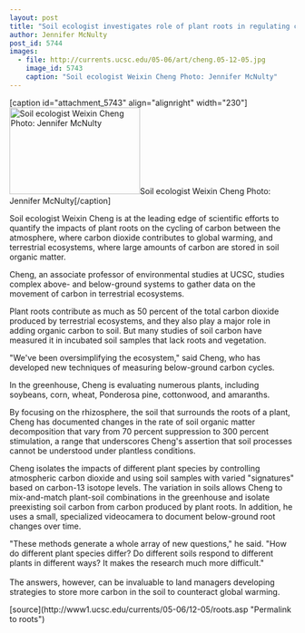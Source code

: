 ```yaml
---
layout: post
title: "Soil ecologist investigates role of plant roots in regulating carbon cycling, reducing global warming"
author: Jennifer McNulty
post_id: 5744
images:
  - file: http://currents.ucsc.edu/05-06/art/cheng.05-12-05.jpg
    image_id: 5743
    caption: "Soil ecologist Weixin Cheng Photo: Jennifer McNulty"
---
```


[caption id="attachment_5743" align="alignright" width="230"]<a href="http://localhost/mysite/wp-content/uploads/2005/12/cheng.05-12-05.jpg"><img class="size-full wp-image-5743" src="http://localhost/mysite/wp-content/uploads/2005/12/cheng.05-12-05.jpg" alt="Soil ecologist Weixin Cheng Photo: Jennifer McNulty" width="230" height="153" /></a>Soil ecologist Weixin Cheng Photo: Jennifer McNulty[/caption]
<a name="content" id="content"></a>
<p>
  Soil ecologist Weixin Cheng is at the leading edge of scientific efforts to quantify the impacts of plant roots on the cycling of carbon between the atmosphere, where carbon dioxide contributes to global warming, and terrestrial ecosystems, where large amounts of carbon are stored in soil organic matter.
</p>
<p>
  Cheng, an associate professor of environmental studies at UCSC, studies complex above- and below-ground systems to gather data on the movement of carbon in terrestrial ecosystems.
</p>
<p>
  Plant roots contribute as much as 50 percent of the total carbon dioxide produced by terrestrial ecosystems, and they also play a major role in adding organic carbon to soil. But many studies of soil carbon have measured it in incubated soil samples that lack roots and vegetation.
</p>
<p>
  "We've been oversimplifying the ecosystem," said Cheng, who has developed new techniques of measuring below-ground carbon cycles.
</p>
<p>
  In the greenhouse, Cheng is evaluating numerous plants, including soybeans, corn, wheat, Ponderosa pine, cottonwood, and amaranths.
</p>
<p>
  By focusing on the rhizosphere, the soil that surrounds the roots of a plant, Cheng has documented changes in the rate of soil organic matter decomposition that vary from 70 percent suppression to 300 percent stimulation, a range that underscores Cheng's assertion that soil processes cannot be understood under plantless conditions.
</p>
<p>
  Cheng isolates the impacts of different plant species by controlling atmospheric carbon dioxide and using soil samples with varied "signatures" based on carbon-13 isotope levels. The variation in soils allows Cheng to mix-and-match plant-soil combinations in the greenhouse and isolate preexisting soil carbon from carbon produced by plant roots. In addition, he uses a small, specialized videocamera to document below-ground root changes over time.
</p>
<p>
  "These methods generate a whole array of new questions," he said. "How do different plant species differ? Do different soils respond to different plants in different ways? It makes the research much more difficult."<br>
  <br>
  The answers, however, can be invaluable to land managers developing strategies to store more carbon in the soil to counteract global warming.
</p>
<form>
  <input name="t1" size="-1" type="hidden">
</form>




</p>
[source](http://www1.ucsc.edu/currents/05-06/12-05/roots.asp "Permalink to roots")
